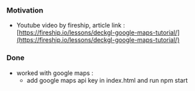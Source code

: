 ### Motivation 
- Youtube video by fireship, article link : [https://fireship.io/lessons/deckgl-google-maps-tutorial/](https://fireship.io/lessons/deckgl-google-maps-tutorial/)


### Done
- worked with google maps : 
  - add google maps api key in index.html and run npm start

